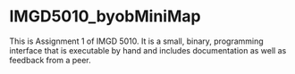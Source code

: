 # IMGD5010_byobMiniMap
This is Assignment 1 of IMGD 5010. It is a small, binary, programming interface that is executable by hand and includes documentation as well as feedback from a peer. 

